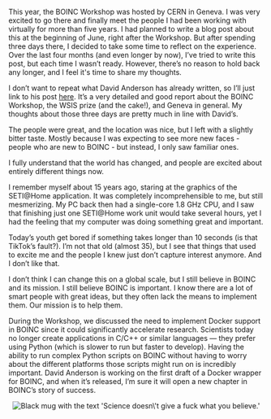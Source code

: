 This year, the BOINC Workshop was hosted by CERN in Geneva. I was very excited to go there and finally meet the people I had been working with virtually for more than five years. I had planned to write a blog post about this at the beginning of June, right after the Workshop. But after spending three days there, I decided to take some time to reflect on the experience. Over the last four months (and even longer by now), I’ve tried to write this post, but each time I wasn’t ready. However, there’s no reason to hold back any longer, and I feel it's time to share my thoughts.

I don’t want to repeat what David Anderson has already written, so I’ll just link to his post [here](https://continuum-hypothesis.com/trips/geneva_24.php). It’s a very detailed and good report about the BOINC Workshop, the WSIS prize (and the cake!), and Geneva in general. My thoughts about those three days are pretty much in line with David’s.

The people were great, and the location was nice, but I left with a slightly bitter taste. Mostly because I was expecting to see more new faces - people who are new to BOINC - but instead, I only saw familiar ones.

I fully understand that the world has changed, and people are excited about entirely different things now.

I remember myself about 15 years ago, staring at the graphics of the SETI@Home application. It was completely incomprehensible to me, but still mesmerizing. My PC back then had a single-core 1.8 GHz CPU, and I saw that finishing just one SETI@Home work unit would take several hours, yet I had the feeling that my computer was doing something great and important.

Today’s youth get bored if something takes longer than 10 seconds (is that TikTok’s fault?). I’m not that old (almost 35), but I see that things that used to excite me and the people I knew just don’t capture interest anymore. And I don’t like that.

I don’t think I can change this on a global scale, but I still believe in BOINC and its mission. I still believe BOINC is important. I know there are a lot of smart people with great ideas, but they often lack the means to implement them. Our mission is to help them.

During the Workshop, we discussed the need to implement Docker support in BOINC since it could significantly accelerate research. Scientists today no longer create applications in C/C++ or similar languages — they prefer using Python (which is slower to run but faster to develop). Having the ability to run complex Python scripts on BOINC without having to worry about the different platforms those scripts might run on is incredibly important. David Anderson is working on the first draft of a Docker wrapper for BOINC, and when it’s released, I’m sure it will open a new chapter in BOINC’s story of success.

<p align="center">
  <img src="https://blogger.googleusercontent.com/img/b/R29vZ2xl/AVvXsEhLyXz11Y4IoHHFTE0PkZAuKXl_QTN2E7hlyUUYQdGm1GBkwgWoudRwk-ntcM6srPPHwiCw5Ilax_JJ7i3eioGSIKXfkfw-BVYufyYkg-ul-QdSN9jpBU3qNvXxE1L7pDiRpU4q9OkjTwDyrrkhV1ZoRKc-DhuFCTSZ3ZdPrUnGPJQRwLTrbbQT8Ek4LWg9/w480-h640/IMG_3537.JPG" alt="Black mug with the text 'Science doesn\'t give a fuck what you believe.'"/>
</p>

